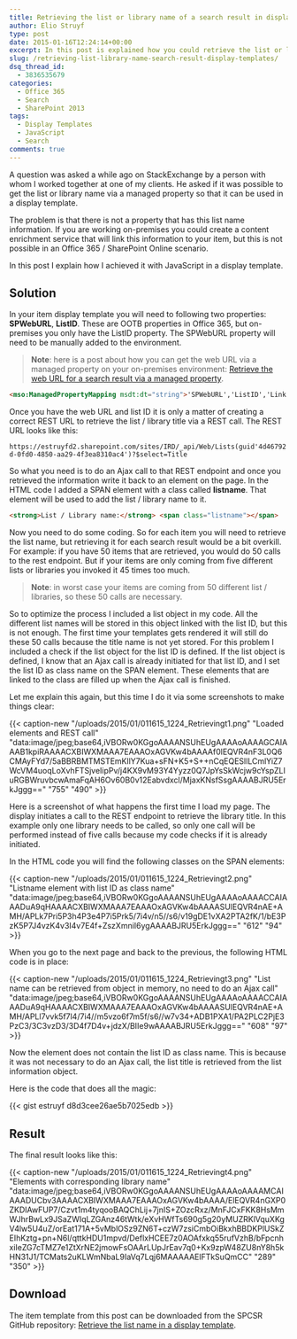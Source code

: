 ```yaml
---
title: Retrieving the list or library name of a search result in display templates
author: Elio Struyf
type: post
date: 2015-01-16T12:24:14+00:00
excerpt: In this post is explained how you could retrieve the list or library name within a display template. The approach makes use of the available REST endpoints.
slug: /retrieving-list-library-name-search-result-display-templates/
dsq_thread_id:
  - 3836535679
categories:
  - Office 365
  - Search
  - SharePoint 2013
tags:
  - Display Templates
  - JavaScript
  - Search
comments: true
---
```


A question was asked a while ago on StackExchange by a person with whom I worked together at one of my clients. He asked if it was possible to get the list or library name via a managed property so that it can be used in a display template.

The problem is that there is not a property that has this list name information. If you are working on-premises you could create a content enrichment service that will link this information to your item, but this is not possible in an Office 365 / SharePoint Online scenario.

In this post I explain how I achieved it with JavaScript in a display template.

## Solution

In your item display template you will need to following two properties: **SPWebURL**, **ListID**. These are OOTB properties in Office 365, but on-premises you only have the ListID property. The SPWebURL property will need to be manually added to the environment.

> **Note**: here is a post about how you can get the web URL via a managed property on your on-premises environment: [Retrieve the web URL for a search result via a managed property](https://www.eliostruyf.com/retrieve-the-web-url-for-a-search-result-via-a-managed-property/).

```html
<mso:ManagedPropertyMapping msdt:dt="string">'SPWebURL','ListID','Link URL'{Link URL}:'Path','Line 1'{Line 1}:'Title','Line 2'{Line 2}:'','FileExtension','SecondaryFileExtension'</mso:ManagedPropertyMapping>
```

Once you have the web URL and list ID it is only a matter of creating a correct REST URL to retrieve the list / library title via a REST call. The REST URL looks like this:

`https://estruyfd2.sharepoint.com/sites/IRD/_api/Web/Lists(guid'4d46792d-0fd0-4850-aa29-4f3ea8310ac4')?$select=Title`

So what you need is to do an Ajax call to that REST endpoint and once you retrieved the information write it back to an element on the page. In the HTML code I added a SPAN element with a class called **listname**. That element will be used to add the list / library name to it.

```html
<strong>List / Library name:</strong> <span class="listname"></span>
```

Now you need to do some coding. So for each item you will need to retrieve the list name, but retrieving it for each search result would be a bit overkill. For example: if you have 50 items that are retrieved, you would do 50 calls to the rest endpoint. But if your items are only coming from five different lists or libraries you invoked it 45 times too much.

> **Note**: in worst case your items are coming from 50 different list / libraries, so these 50 calls are necessary.

So to optimize the process I included a list object in my code. All the different list names will be stored in this object linked with the list ID, but this is not enough. The first time your templates gets rendered it will still do these 50 calls because the title name is not yet stored. For this problem I included a check if the list object for the list ID is defined. If the list object is defined, I know that an Ajax call is already initiated for that list ID, and I set the list ID as class name on the SPAN element. These elements that are linked to the class are filled up when the Ajax call is finished.

Let me explain this again, but this time I do it via some screenshots to make things clear:

{{< caption-new "/uploads/2015/01/011615_1224_Retrievingt1.png" "Loaded elements and REST call"  "data:image/jpeg;base64,iVBORw0KGgoAAAANSUhEUgAAAAoAAAAGCAIAAAB1kpiRAAAACXBIWXMAAA7EAAAOxAGVKw4bAAAAf0lEQVR4nF3L0Q6CMAyFYd7/5aBBRBMTMSTEmKllY7Kua+sFN+K5+S++nCqEQESllLCmlYiZ7WcVM4uoqLoXvhFTSjveIipPv/j4KX9vM93Y4Yyzz0Q7JpYsSkWcjw9cYspZLIuRGBWruvbcwAmaFqAH6Ov60B0v12Eabvdxcl/MjaxKNsfSsgAAAABJRU5ErkJggg==" "755" "490" >}}

Here is a screenshot of what happens the first time I load my page. The display initiates a call to the REST endpoint to retrieve the library title. In this example only one library needs to be called, so only one call will be performed instead of five calls because my code checks if it is already initiated.

In the HTML code you will find the following classes on the SPAN elements:

{{< caption-new "/uploads/2015/01/011615_1224_Retrievingt2.png" "Listname element with list ID as class name"  "data:image/jpeg;base64,iVBORw0KGgoAAAANSUhEUgAAAAoAAAACCAIAAADuA9qHAAAACXBIWXMAAA7EAAAOxAGVKw4bAAAASUlEQVR4nAE+AMH/APLk7Pri5P3h4P3e4P7i5Prk5/7i4v/n5//s6/v19gDE1vXA2PTA2fK/1/bE3PzK5P7J4vzK4v3I4v7E4f+ZszXmniI6ygAAAABJRU5ErkJggg==" "612" "94" >}}

When you go to the next page and back to the previous, the following HTML code is in place:

{{< caption-new "/uploads/2015/01/011615_1224_Retrievingt3.png" "List name can be retrieved from object in memory, no need to do an Ajax call"  "data:image/jpeg;base64,iVBORw0KGgoAAAANSUhEUgAAAAoAAAACCAIAAADuA9qHAAAACXBIWXMAAA7EAAAOxAGVKw4bAAAASUlEQVR4nAE+AMH/APLl7vvk5f7l4/7i4//m5vzo6f7m5f/s6//w7v34+ADB1PXA1/PA2PLC2PjE3PzC3/3C3vzD3/3D4f7D4v+jdzX/BIIe9wAAAABJRU5ErkJggg==" "608" "97" >}}

Now the element does not contain the list ID as class name. This is because it was not necessary to do an Ajax call, the list title is retrieved from the list information object.

Here is the code that does all the magic:

{{< gist estruyf d8d3cee26ae5b7025edb >}}

## Result

The final result looks like this:

{{< caption-new "/uploads/2015/01/011615_1224_Retrievingt4.png" "Elements with corresponding library name"  "data:image/jpeg;base64,iVBORw0KGgoAAAANSUhEUgAAAAoAAAAMCAIAAADUCbv3AAAACXBIWXMAAA7EAAAOxAGVKw4bAAAA/ElEQVR4nGXP0ZKDIAwFUP7/Czvt1m4tyqooBAQChLij+7jnIS+ZOzcRxz/MnFJCxFKK8HsMmWJhrBwLx9JSaZWIqLZGAnz46tWtk/eXvHWfTs690g5g20yMUZRKlVquXKgV4lw5U4uZ/orEat171A+5vMblOSz9ZN6T+czW7zsiCmbOiBkxhBBDKPlUSkZEIhKztg+pn+N6l/qttkHDU1mpvd/DeflxHCEE7z0AOAfxkq55rufVzhB/bFpcnhxiIeZG7cTMZ7e1ZtXrNE2jmowFsOAArLUpJrEav7q0+Kx9zpW48ZU8nY8h5kHN31J1/TCMats2uKLWmNbaL9IaVq7Lqj6MAAAAAElFTkSuQmCC" "289" "350" >}}

## Download

The item template from this post can be downloaded from the SPCSR GitHub repository: [Retrieve the list name in a display template](https://github.com/SPCSR/DisplayTemplates/tree/master/Search%20Display%20Templates/Retrieve%20the%20list%20name%20in%20a%20display%20template "Retrieve the list name in a display template").